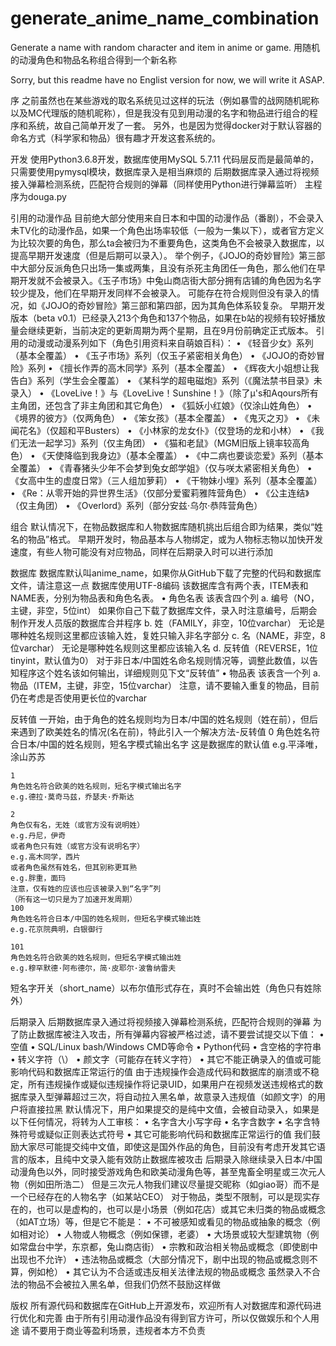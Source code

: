 # generate_anime_name_combination
Generate a name with random character and item in anime or game.
用随机的动漫角色和物品名称组合得到一个新名称

Sorry, but this readme have no Englist version for now, we will write it ASAP.

序
之前虽然也在某些游戏的取名系统见过这样的玩法（例如暴雪的战网随机昵称以及MC代理版的随机昵称），但是我没有见到用动漫的名字和物品进行组合的程序和系统，故自己简单开发了一套。
另外，也是因为觉得docker对于默认容器的命名方式（科学家和物品）很有趣才开发这套系统的。

开发
使用Python3.6.8开发，数据库使用MySQL 5.7.11
代码层反而是最简单的，只需要使用pymysql模块，数据库录入是相当麻烦的
后期数据库录入通过将视频接入弹幕检测系统，匹配符合规则的弹幕（同样使用Python进行弹幕监听）
主程序为douga.py

引用的动漫作品
目前绝大部分使用来自日本和中国的动漫作品（番剧），不会录入未TV化的动漫作品，如果一个角色出场率较低（一般为一集以下），或者官方定义为比较次要的角色，那么ta会被归为不重要角色，这类角色不会被录入数据库，以提高早期开发速度（但是后期可以录入）。
举个例子，《JOJO的奇妙冒险》第三部中大部分反派角色只出场一集或两集，且没有杀死主角团任一角色，那么他们在早期开发就不会被录入。《玉子市场》中兔山商店街大部分拥有店铺的角色因为名字较少提及，他们在早期开发同样不会被录入。
可能存在符合规则但没有录入的情况，如《JOJO的奇妙冒险》第三部和第四部，因为其角色体系较复杂。
早期开发版本（beta v0.1）已经录入213个角色和137个物品，如果在b站的视频有较好播放量会继续更新，当前决定的更新周期为两个星期，且在9月份前确定正式版本。
引用的动漫或动漫系列如下（角色引用资料来自萌娘百科）：
	• 《轻音少女》系列（基本全覆盖）
	• 《玉子市场》系列（仅玉子紧密相关角色）
	• 《JOJO的奇妙冒险》系列
	• 《擅长作弄的高木同学》系列（基本全覆盖）
	• 《辉夜大小姐想让我告白》系列（学生会全覆盖）
	• 《某科学的超电磁炮》系列（《魔法禁书目录》未录入）
	• 《LoveLive！》与《LoveLive！Sunshine！》（除了μ's和Aqours所有主角团，还包含了非主角团和其它角色）
	• 《狐妖小红娘》（仅涂山姓角色）
	• 《境界的彼方》（仅两角色）
	• 《笨女孩》（基本全覆盖）
	• 《鬼灭之刃》
	• 《未闻花名》（仅超和平Busters）
	• 《小林家的龙女仆》（仅登场的龙和小林）
	• 《我们无法一起学习》系列（仅主角团）
	• 《猫和老鼠》（MGM旧版上镜率较高角色）
	• 《天使降临到我身边》（基本全覆盖）
	• 《中二病也要谈恋爱》系列（基本全覆盖）
	• 《青春猪头少年不会梦到兔女郎学姐》（仅与咲太紧密相关角色）
	• 《女高中生的虚度日常》（三人组加萝莉）
	• 《干物妹小埋》系列（基本全覆盖）
	• 《Re：从零开始的异世界生活》（仅部分爱蜜莉雅阵营角色）
	• 《公主连结》（仅主角团）
	• 《Overlord》系列（部分安兹·乌尔·恭阵营角色）

组合
默认情况下，在物品数据库和人物数据库随机挑出后组合即为结果，类似“姓名的物品”格式。
早期开发时，物品基本与人物绑定，或为人物标志物以加快开发速度，有些人物可能没有对应物品，同样在后期录入时可以进行添加

数据库
数据库默认叫anime_name，如果你从GitHub下载了完整的代码和数据库文件，请注意这一点
数据库使用UTF-8编码
该数据库含有两个表，ITEM表和NAME表，分别为物品表和角色名表。
	• 角色名表
	该表含四个列
		a. 编号（NO，主键，非空，5位int）
		如果你自己下载了数据库文件，录入时注意编号，后期会制作开发人员版的数据库合并程序
		b. 姓（FAMILY，非空，10位varchar）
		无论是哪种姓名规则这里都应该输入姓，复姓只输入非名字部分
		c. 名（NAME，非空，8位varchar）
		无论是哪种姓名规则这里都应该输入名
		d. 反转值（REVERSE，1位tinyint，默认值为0）
		对于非日本/中国姓名命名规则情况等，调整此数值，以告知程序这个姓名该如何输出，详细规则见下文“反转值”
	• 物品表
	该表含一个列
		a. 物品（ITEM，主键，非空，15位varchar）
注意，请不要输入重复的物品，目前仍在考虑是否使用更长位的varchar


反转值
一开始，由于角色的姓名规则均为日本/中国的姓名规则（姓在前），但后来遇到了欧美姓名的情况(名在前)，特此引入一个解决方法-反转值
    0
    角色姓名符合日本/中国的姓名规则，短名字模式输出名字
    这是数据库的默认值
    e.g.平泽唯，涂山苏苏
    
    1
    角色姓名符合欧美的姓名规则，短名字模式输出名字
    e.g.德拉·莫奇马兹，乔瑟夫·乔斯达

    2
    角色仅有名，无姓（或官方没有说明姓）
    e.g.丹尼，伊奇
    或者角色只有姓（或官方没有说明名字）
    e.g.高木同学，西片
    或者角色虽然有姓名，但其别称更耳熟
    e.g.胖重，面玛
    注意，仅有姓的应该也应该被录入到“名字”列
    （所有这一切只是为了加速开发周期）
    100
    角色姓名符合日本/中国的姓名规则，但短名字模式输出姓
    e.g.花京院典明，白银御行

    101
    角色姓名符合欧美的姓名规则，但短名字模式输出姓
    e.g.穆罕默德·阿布德尔，简·皮耶尔·波鲁纳雷夫

短名字开关（short_name）以布尔值形式存在，真时不会输出姓（角色只有姓除外）

后期录入
后期数据库录入通过将视频接入弹幕检测系统，匹配符合规则的弹幕
为了防止数据库被注入攻击，所有弹幕内容被严格过滤，请不要尝试提交以下值：
	• 空值
	• SQL/Linux bash/Windows CMD等命令
	• Python代码
	• 含空格的字符串
	• 转义字符（\）
	• 颜文字（可能存在转义字符）
	• 其它不能正确录入的值或可能影响代码和数据库正常运行的值
由于违规操作会造成代码和数据库的崩溃或不稳定，所有违规操作或疑似违规操作将记录UID，如果用户在视频发送违规格式的数据库录入型弹幕超过三次，将自动拉入黑名单，故意录入违规值（如颜文字）的用户将直接拉黑
默认情况下，用户如果提交的是纯中文值，会被自动录入，如果是以下任何情况，将转为人工审核：
	• 名字含大小写字母
	• 名字含数字
	• 名字含特殊符号或疑似正则表达式符号
	• 其它可能影响代码和数据库正常运行的值
我们鼓励大家尽可能提交纯中文值，即使这是国外作品的角色，目前没有考虑开发其它语言的版本，且纯中文录入能有效防止数据库被攻击
后期录入除继续录入日本/中国动漫角色以外，同时接受游戏角色和欧美动漫角色等，甚至鬼畜全明星或三次元人物（例如田所浩二）
但是三次元人物我们建议尽量提交昵称（如giao哥）而不是一个已经存在的人物名字（如某站CEO）
对于物品，类型不限制，可以是现实存在的，也可以是虚构的，也可以是小场景（例如花店）或其它未归类的物品或概念（如AT立场）等，但是它不能是：
	• 不可被感知或看见的物品或抽象的概念（例如相对论）
	• 人物或人物概念（例如保镖，老婆）
	• 大场景或较大型建筑物（例如常盘台中学，东京都，兔山商店街）
	• 宗教和政治相关物品或概念（即使剧中出现也不允许）
	• 违法物品或概念（大部分情况下，剧中出现的物品或概念则不算，例如枪）
	• 其它认为不合适或违反相关法律法规的物品或概念
虽然录入不合法的物品不会被拉入黑名单，但我们仍然不鼓励这样做

版权
所有源代码和数据库在GitHub上开源发布，欢迎所有人对数据库和源代码进行优化和完善
由于所有引用动漫作品没有得到官方许可，所以仅做娱乐和个人用途
请不要用于商业等盈利场景，违规者本方不负责

